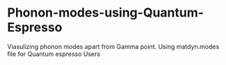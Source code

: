 # Phonon-modes-using-Quantum-Espresso
Viasulizing phonon modes apart from Gamma point. Using matdyn.modes file for Quantum espresso Users
